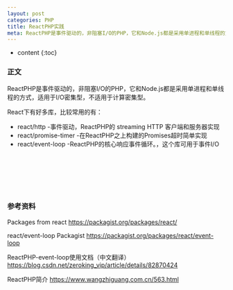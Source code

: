 ```yaml
---
layout: post
categories: PHP
title: ReactPHP实践
meta: ReactPHP是事件驱动的，非阻塞I/O的PHP，它和Node.js都是采用单进程和单线程的方式，适用于I/O密集型，不适用于计算密集型。
---
```

* content
{:toc}

### 正文

ReactPHP是事件驱动的，非阻塞I/O的PHP，它和Node.js都是采用单进程和单线程的方式，适用于I/O密集型，不适用于计算密集型。

React下有好多库，比较常用的有：
* react/http    -事件驱动，ReactPHP的 streaming HTTP 客户端和服务器实现
* react/promise-timer    -在ReactPHP之上构建的Promises超时简单实现
* react/event-loop    -ReactPHP的核心响应事件循环。，这个库可用于事件I/O


<br/><br/><br/><br/><br/>
### 参考资料

Packages from react <https://packagist.org/packages/react/>

react/event-loop Packagist <https://packagist.org/packages/react/event-loop>

ReactPHP-event-loop使用文档（中文翻译） <https://blog.csdn.net/zeroking_vip/article/details/82870424>

ReactPHP简介 <https://www.wangzhiguang.com.cn/563.html>

